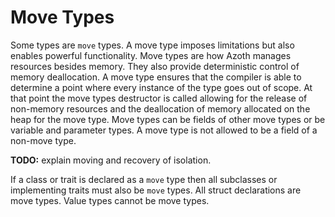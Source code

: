 # Move Types

Some types are `move` types. A move type imposes limitations but also enables powerful
functionality. Move types are how Azoth manages resources besides memory. They also provide
deterministic control of memory deallocation. A move type ensures that the compiler is able to
determine a point where every instance of the type goes out of scope. At that point the move types
destructor is called allowing for the release of non-memory resources and the deallocation of memory
allocated on the heap for the move type. Move types can be fields of other move types or be variable
and parameter types. A move type is not allowed to be a field of a non-move type.

**TODO:** explain moving and recovery of isolation.

If a class or trait is declared as a `move` type then all subclasses or implementing traits must
also be `move` types. All struct declarations are move types. Value types cannot be move types.

